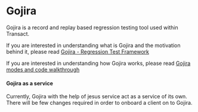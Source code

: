 # Gojira 
Gojira is a record and replay based regression testing tool used within Transact. 

If you are interested in understanding what is Gojira and the motivation behind it, please read [Gojira - Regression Test Framework](https://docs.google.com/document/d/19fs6dsUXVRTsyw6rigMEeZwimDMXrloezZP_12zaM-k/edit#)

If you are interested in understanding how Gojira works, please read [Gojira modes and code walkthrough](https://docs.google.com/document/d/1PcIXoOe-yXBOEPPKabSRVuiZ6TO0h78Y4tRK1JzUgLo/edit?usp=sharing)


#### Gojira as a service

Currently, Gojira with the help of jesus service act as a service of its own. There will be few changes required in order to onboard a client on to Gojira.